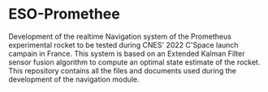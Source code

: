 # ESO-Promethee

Development of the realtime Navigation system of the Prometheus experimental rocket to be tested during CNES' 2022 C'Space launch campain in France. This system is based on an Extended Kalman Filter sensor fusion algorithm to compute an optimal state estimate of the rocket.
This repository contains all the files and documents used during the development of the navigation module. 
